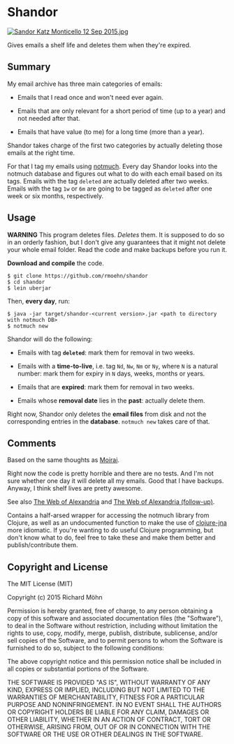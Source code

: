 # Shandor

[![Sandor Katz Monticello 12 Sep 2015.jpg](https://upload.wikimedia.org/wikipedia/commons/thumb/f/ff/Sandor_Katz_Monticello_12_Sep_2015.jpg/177px-Sandor_Katz_Monticello_12_Sep_2015.jpg)](https://commons.wikimedia.org/wiki/File:Sandor_Katz_Monticello_12_Sep_2015.jpg#/media/File:Sandor_Katz_Monticello_12_Sep_2015.jpg)

Gives emails a shelf life and deletes them when they're expired.


## Summary

My email archive has three main categories of emails:

 - Emails that I read once and won't need ever again.

 - Emails that are only relevant for a short period of time (up to a year) and
   not needed after that.

 - Emails that have value (to me) for a long time (more than a year).

Shandor takes charge of the first two categories by actually deleting those
emails at the right time.

For that I tag my emails using [notmuch](http://notmuchmail.org). Every day
Shandor looks into the notmuch database and figures out what to do with each
email based on its tags. Emails with the tag `deleted` are actually deleted after
two weeks. Emails with the tag `1w` or `6m` are going to be tagged as `deleted`
after one week or six months, respectively.


## Usage

**WARNING** This program deletes files. *Deletes* them. It is supposed to do so
in an orderly fashion, but I don't give any guarantees that it might not delete
your whole email folder. Read the code and make backups before you run it.

**Download and compile** the code.

```shell
$ git clone https://github.com/rmoehn/shandor
$ cd shandor
$ lein uberjar
```

Then, **every day**, run:

```shell
$ java -jar target/shandor-<current version>.jar <path to directory with notmuch DB>
$ notmuch new
```

Shandor will do the following:

 - Emails with tag **`deleted`**: mark them for removal in two weeks.

 - Emails with a **time-to-live**, i.e. tag `Nd`, `Nw`, `Nm` or `Ny`, where `N`
   is a natural number: mark them for expiry in `N` days, weeks, months or
   years.

 - Emails that are **expired**: mark them for removal in two weeks.

 - Emails whose **removal date** lies in the **past**: actually delete them.

Right now, Shandor only deletes the **email files** from disk and not the
corresponding entries in the **database**. `notmuch new` takes care of that.


## Comments

Based on the same thoughts as [Moirai](https://github.com/rmoehn/moirai).

Right now the code is pretty horrible and there are no tests. And I'm not sure
whether one day it will delete all my emails. Good that I have backups. Anyway,
I think shelf lives are pretty awesome.

See also [The Web of Alexandria](http://worrydream.com/TheWebOfAlexandria/) and
[The Web of Alexandria
(follow-up)](http://worrydream.com/TheWebOfAlexandria/2.html).

Contains a half-arsed wrapper for accessing the notmuch library from Clojure, as
well as an undocumented function to make the use of
[clojure-jna](https://github.com/Chouser/clojure-jna) more idiomatic. If you're
wanting to do useful Clojure programming, but don't know what to do, feel free
to take these and make them better and publish/contribute them.


## Copyright and License

The MIT License (MIT)

Copyright (c) 2015 Richard Möhn

Permission is hereby granted, free of charge, to any person obtaining a copy
of this software and associated documentation files (the "Software"), to deal
in the Software without restriction, including without limitation the rights
to use, copy, modify, merge, publish, distribute, sublicense, and/or sell
copies of the Software, and to permit persons to whom the Software is
furnished to do so, subject to the following conditions:

The above copyright notice and this permission notice shall be included in
all copies or substantial portions of the Software.

THE SOFTWARE IS PROVIDED "AS IS", WITHOUT WARRANTY OF ANY KIND, EXPRESS OR
IMPLIED, INCLUDING BUT NOT LIMITED TO THE WARRANTIES OF MERCHANTABILITY,
FITNESS FOR A PARTICULAR PURPOSE AND NONINFRINGEMENT. IN NO EVENT SHALL THE
AUTHORS OR COPYRIGHT HOLDERS BE LIABLE FOR ANY CLAIM, DAMAGES OR OTHER
LIABILITY, WHETHER IN AN ACTION OF CONTRACT, TORT OR OTHERWISE, ARISING FROM,
OUT OF OR IN CONNECTION WITH THE SOFTWARE OR THE USE OR OTHER DEALINGS IN
THE SOFTWARE.

